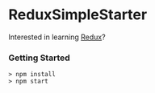 # ReduxSimpleStarter

Interested in learning [Redux](https://www.udemy.com/react-redux/)?

### Getting Started


```
> npm install
> npm start
```
